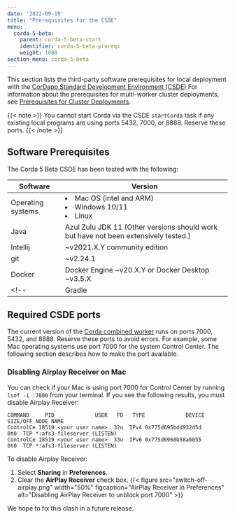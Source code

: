 ```yaml
---
date: '2022-09-19'
title: "Prerequisites for the CSDE"
menu:
  corda-5-beta:
    parent: corda-5-beta-start
    identifier: corda-5-beta-prereqs
    weight: 1000
section_menu: corda-5-beta
---
```


This section lists the third-party software prerequisites for local deployment with the [CorDapp Standard Development Environment (CSDE)](../cordapp-standard-development-environment/csde.html)
For information about the prerequisites for multi-worker cluster deployments, see [Prerequisites for Cluster Deployments](../../deploying/prerequisites.html).

{{< note >}}
You cannot start Corda via the CSDE `startCorda` task if any existing local programs are using ports 5432, 7000, or 8888. Reserve these ports.
{{< /note >}}

## Software Prerequisites

The Corda 5 Beta CSDE has been tested with the following:

| Software      | Version |
| ----------- | ----------- |
| Operating systems      | <li>Mac OS (intel and ARM)</li><li>Windows 10/11</li><li>Linux</li>     |
| Java   | Azul Zulu JDK 11 (Other versions should work but have not been extensively tested.)  |
| Intellij    | ~v2021.X.Y community edition   |
| git | ~v2.24.1    |
| Docker | Docker Engine ~v20.X.Y or Docker Desktop ~v3.5.X    |
<!--| Gradle |  7.0+   |-->

<!--## Hardware prerequisites

Most of the computers that we use to develop, build, and test Corda 5 have:

| Hardware      | Description |
| ----------- | ----------- |
| CPU      | Gen 9 Intel (6 cores / 12 threads)      |
| RAM   | 32GiB         |
| Hard disk   | At least 30GiB.        |

These are not minimum specifications.
This what is known to work with the code as of Developer Preview 2.-->

## Required CSDE ports

The current version of the [Corda combined worker](../cordapp-standard-development-environment/csde.html#gradle-helpers-for-the-combined-worker) runs on ports 7000, 5432, and 8888. Reserve these ports to avoid errors. For example, some Mac operating systems use port 7000 for the system Control Center. The following section describes how to make the port available.

### Disabling Airplay Receiver on Mac

You can check if your Mac is using port 7000 for Control Center by running `lsof -i :7000` from your terminal. If you see the following results, you must disable Airplay Receiver:

```shell
COMMAND     PID             USER   FD   TYPE             DEVICE SIZE/OFF NODE NAME
ControlCe 18519 <your user name>  32u  IPv4 0x775d695bdd932d5d      0t0  TCP *:afs3-fileserver (LISTEN)
ControlCe 18519 <your user name>  33u  IPv6 0x775d6960b58a6055      0t0  TCP *:afs3-fileserver (LISTEN)
```
To disable Airplay Receiver:
1. Select **Sharing** in **Preferences**.
2. Clear the **AirPlay Receiver** check box.
   {{< figure src="switch-off-airplay.png" width="50%" figcaption="AirPlay Receiver in Preferences" alt="Disabling AirPlay Receiver to unblock port 7000" >}}

We hope to fix this clash in a future release.
